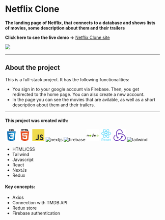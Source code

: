 # Netflix Clone

**The landing page of Netflix, that connects to a database and shows lists of movies, some description about them and their trailers**

**Click here to see the live demo &rarr;** [Netflix Clone site](https://netflix-clone-beta-pearl.vercel.app "Netflix Clone site")

![](https://i.imgur.com/Zu1Scyf.jpg)

---

## About the project

This is a full-stack project. It has the following functionalities:

- You sign in to your google account via Firebase. Then, you get redirected to the home page. You can also create a new account.
- In the page you can see the movies that are avilable, as well as a short description about them and their trailers.

---

#### This project was created with:

<p align="left">  <img src="https://raw.githubusercontent.com/devicons/devicon/master/icons/css3/css3-original-wordmark.svg" alt="css3" width="40" height="40"/>       <img src="https://raw.githubusercontent.com/devicons/devicon/master/icons/html5/html5-original-wordmark.svg" alt="html5" width="40" height="40"/>  <img src="https://raw.githubusercontent.com/devicons/devicon/master/icons/javascript/javascript-original.svg" alt="javascript" width="40" height="40"/>   <img src="https://cdn.worldvectorlogo.com/logos/nextjs-2.svg" alt="nextjs" width="40" height="40"/> <img src="https://www.vectorlogo.zone/logos/firebase/firebase-icon.svg" alt="firebase" width="40" height="40"/>  <img src="https://raw.githubusercontent.com/devicons/devicon/master/icons/nodejs/nodejs-original-wordmark.svg" alt="nodejs" width="40" height="40"/>  <img src="https://raw.githubusercontent.com/devicons/devicon/master/icons/react/react-original-wordmark.svg" alt="react" width="40" height="40"/> <img src="https://raw.githubusercontent.com/devicons/devicon/master/icons/redux/redux-original.svg" alt="redux" width="40" height="40"/>   <img src="https://www.vectorlogo.zone/logos/tailwindcss/tailwindcss-icon.svg" alt="tailwind" width="40" height="40"/> </p>

- HTML/CSS
- Tailwind
- Javascript
- React
- NextJs
- Redux

#### Key concepts:

- Axios
- Connection with TMDB API
- Redux store
- Firebase authentication
